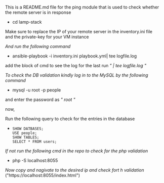 This is a README.md file for the ping module that is used to check whether the remote server is in response

 - cd lamp-stack

Make sure to replace the IP of your remote server in the inventory.ini file and the private-key for your VM instance

*And run the following command*

 - ansible-playbook -i inventory.ini playbook.yml| tee logfile.log

add the block of cmd to see the log for the last run *"  | tee logfile.log  "*

*To check the DB validation kindly log in to the MySQL by the following command*

 - mysql -u root -p people

and enter the password as *"  root  "*

now,  

Run the following query to check for the entries in the database

-     SHOW DATBASES;
      USE people;
      SHOW TABLES;
      SELECT * FROM users;


*If not run the following cmd in the repo to check for the php validation*

 - php -S localhost:8055


*Now copy and nagivate to the desired ip and check fort h validation*
  ("https://localhost:8055/index.html")